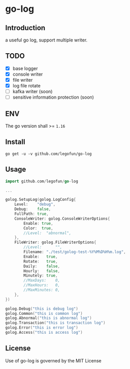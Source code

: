 # go-log

## Introduction
a useful go log, support multiple writer.

## TODO

- [x] base logger
- [x] console writer
- [x] file writer
- [x] log file rotate
- [ ] kafka writer (soon)
- [ ] sensitive information protection (soon)

## ENV

The go version shall >= `1.16`

## Install

```text
go get -u -v github.com/legofun/go-log
```

## Usage

```go
import github.com/legofun/go-log

...

golog.SetupLog(golog.LogConfig{
    Level:    "debug",
    Debug:    false,
    FullPath: true,
    ConsoleWriter: golog.ConsoleWriterOptions{
        Enable: true,
        Color:  true,
        //Level:  "abnormal",
    },
    FileWriter: golog.FileWriterOptions{
        //Level:      "",
        Filename: "./test/golog-test-%Y%M%D%H%m.log",
        Enable:   true,
        Rotate:   true,
        Daily:    false,
        Hourly:   false,
        Minutely: true,
        //MaxDays:    0,
        //MaxHours:   0,
        //MaxMinutes: 0,
    },
})

golog.Debug("this is debug log")
golog.Common("this is common log")
golog.Abnormal("this is abnormal log")
golog.Transaction("this is transaction log")
golog.Error("this is error log")
golog.Access("this is access log")
```

## License

Use of go-log is governed by the MIT License
